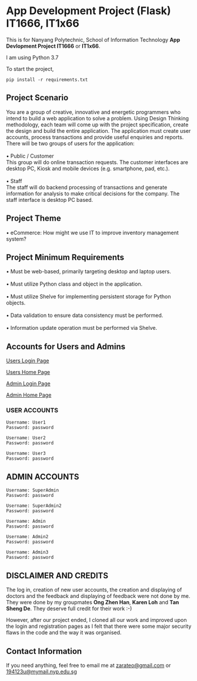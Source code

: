 # App Development Project (Flask) IT1666, IT1x66

This is for Nanyang Polytechnic, School of Information Technology **App Devlopment Project IT1666** or **IT1x66**.

I am using Python 3.7

To start the project, 
```
pip install -r requirements.txt
```

## Project Scenario
You are a group of creative, innovative and energetic programmers who intend to build a web
application to solve a problem. Using Design Thinking methodology, each team will come up with the
project specification, create the design and build the entire application.
The application must create user accounts, process transactions and provide useful enquiries and
reports. There will be two groups of users for the application:
<br><br>
• Public / Customer <br>
This group will do online transaction requests. The customer interfaces are desktop PC, Kiosk
and mobile devices (e.g. smartphone, pad, etc.).
<br><br>
• Staff<br>
The staff will do backend processing of transactions and generate information for analysis to
make critical decisions for the company. The staff interface is desktop PC based. 

## Project Theme
• eCommerce: How might we use IT to improve inventory management system?

## Project Minimum Requirements
• Must be web-based, primarily targeting desktop and laptop users. <br><br>
• Must utilize Python class and object in the application.<br><br>
• Must utilize Shelve for implementing persistent storage for Python objects.<br><br>
• Data validation to ensure data consistency must be performed.<br><br>
• Information update operation must be performed via Shelve.

## Accounts for Users and Admins
[Users Login Page](http://127.0.0.1:5000/login)

[Users Home Page](http://127.0.0.1:5000/)


[Admin Login Page](http://127.0.0.1:5000/admin/)

[Admin Home Page](http://127.0.0.1:5000/admin/home)

### USER ACCOUNTS
```
Username: User1
Password: password
```
```
Username: User2
Password: password
```
```
Username: User3
Password: password
```

## ADMIN ACCOUNTS
```
Username: SuperAdmin
Password: password
```
```
Username: SuperAdmin2
Password: password
```
```
Username: Admin
Password: password
```
```
Username: Admin2
Password: password
```
```
Username: Admin3
Password: password
```
## DISCLAIMER AND CREDITS
The log in, creation of new user accounts, the creation and displaying of doctors and the feedback and displaying of feedback were not done by me. They were done by my groupmates <b>Ong Zhen Han</b>, <b>Karen Loh</b> and <b>Tan Sheng De</b>. They deserve full credit for their work :-)

However, after our project ended, I cloned all our work and improved upon the login and registration pages as I felt that there were some major security flaws in the code and the way it was organised.

## Contact Information
If you need anything, feel free to email me at zarateo@gmail.com or 194123u@mymail.nyp.edu.sg
